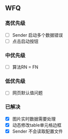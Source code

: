 ## WFQ

### 高优先级
- [ ] Sender 启动多个数据错误
- [ ] 点击启动按钮

### 中优先级
- [ ] 算法RN = FN

### 低优先级
- [ ] 网页默认值问题

### 已解决
- [x] 图片实时数据需要处理
- [x] 动态修改table单元格边框
- [x] Sender 不会读取配置文件